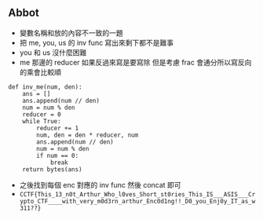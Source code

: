 ## Abbot

* 變數名稱和放的內容不一致的一題
* 把 me, you, us 的 inv func 寫出來剩下都不是難事
* you 和 us 沒什麼困難
* me 那邊的 reducer 如果反過來寫是要寫除 但是考慮 frac 會通分所以寫反向的乘會比較順
```
def inv_me(num, den):
	ans = []
	ans.append(num // den)
	num = num % den
	reducer = 0
	while True:
		reducer += 1
		num, den = den * reducer, num
		ans.append(num // den)
		num = num % den
		if num == 0:
			break
	return bytes(ans)
```
* 之後找到每個 enc 對應的 inv func 然後 concat 即可
* `CCTF{This_13_n0t_Arthur_Who_l0ves_Short_st0ries_This_IS___ASIS___Crypto_CTF____with_very_m0d3rn_arthur_Enc0d1ng!!_D0_you_Enj0y_IT_as_w311??}`